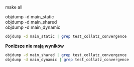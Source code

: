 make all  

objdump -d main_static  
objdump -d main_shared  
objdump -d main_dynamic

```bash
objdump -d main_static | grep test_collatz_convergence
```
**Poniższe nie mają wyników** 
```bash
objdump -d main_shared | grep test_collatz_convergence
objdump -d main_dynamic | grep test_collatz_convergence
```


